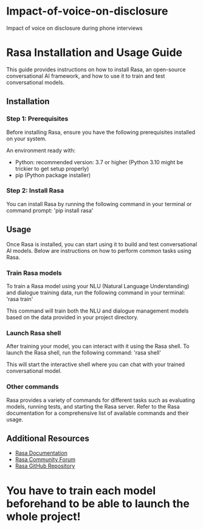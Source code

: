 # Impact-of-voice-on-disclosure
Impact of voice on disclosure during phone interviews

# Rasa Installation and Usage Guide

This guide provides instructions on how to install Rasa, an open-source conversational AI framework, and how to use it to train and test conversational models.

## Installation

### Step 1: Prerequisites

Before installing Rasa, ensure you have the following prerequisites installed on your system.

An environment ready with:
- Python: recommended version: 3.7 or higher (Python 3.10 might be trickier to get setup properly)
- pip (Python package installer)

### Step 2: Install Rasa

You can install Rasa by running the following command in your terminal or command prompt: 'pip install rasa'

## Usage

Once Rasa is installed, you can start using it to build and test conversational AI models. Below are instructions on how to perform common tasks using Rasa.

### Train Rasa models

To train a Rasa model using your NLU (Natural Language Understanding) and dialogue training data, run the following command in your terminal: 'rasa train'


This command will train both the NLU and dialogue management models based on the data provided in your project directory.

### Launch Rasa shell

After training your model, you can interact with it using the Rasa shell. To launch the Rasa shell, run the following command: 'rasa shell'


This will start the interactive shell where you can chat with your trained conversational model.

### Other commands

Rasa provides a variety of commands for different tasks such as evaluating models, running tests, and starting the Rasa server. Refer to the Rasa documentation for a comprehensive list of available commands and their usage.

## Additional Resources

- [Rasa Documentation](https://rasa.com/docs/rasa/)
- [Rasa Community Forum](https://forum.rasa.com/)
- [Rasa GitHub Repository](https://github.com/RasaHQ/rasa)

# You have to train each model beforehand to be able to launch the whole project!
